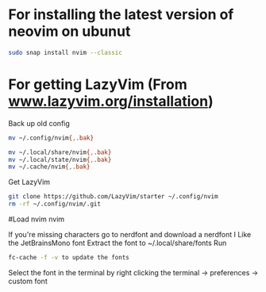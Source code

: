 # For installing the latest version of neovim on ubunut
```bash
sudo snap install nvim --classic
```

# For getting LazyVim (From www.lazyvim.org/installation)
Back up old config
```bash
mv ~/.config/nvim{,.bak}

mv ~/.local/share/nvim{,.bak}
mv ~/.local/state/nvim{,.bak}
mv ~/.cache/nvim{,.bak}
```

Get LazyVim
```bash
git clone https://github.com/LazyVim/starter ~/.config/nvim
rm -rf ~/.config/nvim/.git
```


#Load nvim
nvim

If you're missing characters go to nerdfont and download a nerdfont
I Like the JetBrainsMono font
Extract the font to ~/.local/share/fonts
Run

```bash
fc-cache -f -v to update the fonts
```

Select the font in the terminal by right clicking the terminal -> preferences -> custom font

